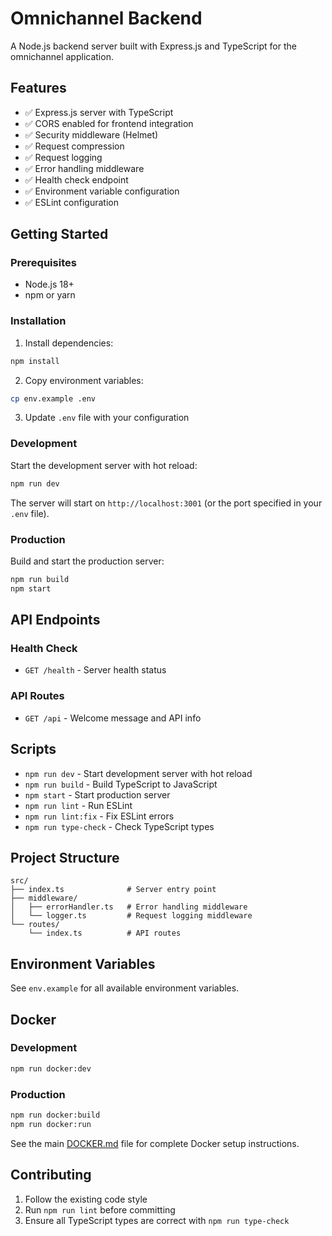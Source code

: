 # Omnichannel Backend

A Node.js backend server built with Express.js and TypeScript for the omnichannel application.

## Features

- ✅ Express.js server with TypeScript
- ✅ CORS enabled for frontend integration
- ✅ Security middleware (Helmet)
- ✅ Request compression
- ✅ Request logging
- ✅ Error handling middleware
- ✅ Health check endpoint
- ✅ Environment variable configuration
- ✅ ESLint configuration

## Getting Started

### Prerequisites

- Node.js 18+ 
- npm or yarn

### Installation

1. Install dependencies:
```bash
npm install
```

2. Copy environment variables:
```bash
cp env.example .env
```

3. Update `.env` file with your configuration

### Development

Start the development server with hot reload:
```bash
npm run dev
```

The server will start on `http://localhost:3001` (or the port specified in your `.env` file).

### Production

Build and start the production server:
```bash
npm run build
npm start
```

## API Endpoints

### Health Check
- `GET /health` - Server health status

### API Routes
- `GET /api` - Welcome message and API info

## Scripts

- `npm run dev` - Start development server with hot reload
- `npm run build` - Build TypeScript to JavaScript
- `npm start` - Start production server
- `npm run lint` - Run ESLint
- `npm run lint:fix` - Fix ESLint errors
- `npm run type-check` - Check TypeScript types

## Project Structure

```
src/
├── index.ts              # Server entry point
├── middleware/
│   ├── errorHandler.ts   # Error handling middleware
│   └── logger.ts         # Request logging middleware
└── routes/
    └── index.ts          # API routes
```

## Environment Variables

See `env.example` for all available environment variables.

## Docker

### Development
```bash
npm run docker:dev
```

### Production
```bash
npm run docker:build
npm run docker:run
```

See the main [DOCKER.md](../../DOCKER.md) file for complete Docker setup instructions.

## Contributing

1. Follow the existing code style
2. Run `npm run lint` before committing
3. Ensure all TypeScript types are correct with `npm run type-check`
